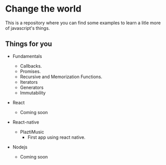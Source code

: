 # Change the world
This is a repository where you can find some examples to learn a litle more of javascript's things.

## Things for you

- Fundamentals
    * Callbacks.
    * Promises.
    * Recursive and Memorization Functions.
    * Iterators
    * Generators
    * Immutability


- React
    - Coming soon
- React-native
    - PlaztiMusic
        - First app using react native.
- Nodejs
    - Coming soon
